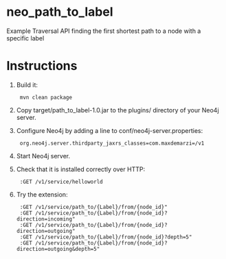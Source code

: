 # neo_path_to_label
Example Traversal API finding the first shortest path to a node with a specific label

# Instructions

1. Build it:

        mvn clean package

2. Copy target/path_to_label-1.0.jar to the plugins/ directory of your Neo4j server.


3. Configure Neo4j by adding a line to conf/neo4j-server.properties:

        org.neo4j.server.thirdparty_jaxrs_classes=com.maxdemarzi=/v1

        
4. Start Neo4j server.

5. Check that it is installed correctly over HTTP:

        :GET /v1/service/helloworld
        
6. Try the extension:
        
        :GET /v1/service/path_to/{Label}/from/{node_id}"
        :GET /v1/service/path_to/{Label}/from/{node_id}?direction=incoming"
        :GET /v1/service/path_to/{Label}/from/{node_id}?direction=outgoing"
        :GET /v1/service/path_to/{Label}/from/{node_id}?depth=5"
        :GET /v1/service/path_to/{Label}/from/{node_id}?direction=outgoing&depth=5"
        
        